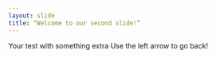 ```yaml
---
layout: slide
title: “Welcome to our second slide!”
---
```

Your test with something extra
Use the left arrow to go back!
